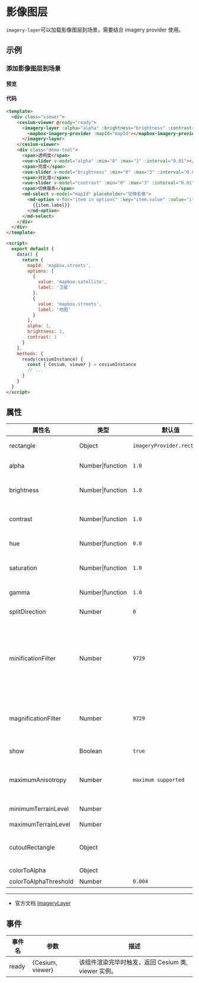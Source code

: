 # 影像图层

`imagery-layer`可以加载影像图层到场景，需要结合 imagery provider 使用。

## 示例

### 添加影像图层到场景

#### 预览

<doc-preview>
  <template>
    <div class="viewer">
      <cesium-viewer @ready="ready">
       <imagery-layer :alpha="alpha" :brightness="brightness" :contrast="contrast">
        <mapbox-imagery-provider :mapId="mapId"></mapbox-imagery-provider>
       </imagery-layer>
      </cesium-viewer>
      <div class="demo-tool">
        <span>透明度</span>
        <vue-slider v-model="alpha" :min="0" :max="1" :interval="0.01"  ></vue-slider>
        <span>亮度</span>
        <vue-slider v-model="brightness" :min="0" :max="3" :interval="0.01"  ></vue-slider>
        <span>对比度</span>
        <vue-slider v-model="contrast" :min="0" :max="3" :interval="0.01"  ></vue-slider>
        <span>切换服务</span>
        <md-select v-model="mapId" placeholder="切换影像">
          <md-option
            v-for="item in options"
            :key="item.value"
            :value="item.value">
            {{item.label}}
          </md-option>
        </md-select>
      </div>
    </div>
  </template>

  <script>
    export default {
      data () {
        return {
          mapId: 'mapbox.streets',
          options: [{
            value: 'mapbox.satellite',
            label: '卫星'
          }, {
            value: 'mapbox.streets',
            label: '地图'
          }],
          alpha: 1,
          brightness: 1,
          contrast: 1
        }
      },
      methods: {
        ready (cesiumInstance) {
          const {Cesium, viewer} = cesiumInstance
          // ...
        }
      }
    }
  </script>
</doc-preview>

#### 代码

```html
<template>
  <div class="viewer">
    <cesium-viewer @ready="ready">
      <imagery-layer :alpha="alpha" :brightness="brightness" :contrast="contrast">
        <mapbox-imagery-provider :mapId="mapId"></mapbox-imagery-provider>
      </imagery-layer>
    </cesium-viewer>
    <div class="demo-tool">
      <span>透明度</span>
      <vue-slider v-model="alpha" :min="0" :max="1" :interval="0.01"></vue-slider>
      <span>亮度</span>
      <vue-slider v-model="brightness" :min="0" :max="3" :interval="0.01"></vue-slider>
      <span>对比度</span>
      <vue-slider v-model="contrast" :min="0" :max="3" :interval="0.01"></vue-slider>
      <span>切换服务</span>
      <md-select v-model="mapId" placeholder="切换影像">
        <md-option v-for="item in options" :key="item.value" :value="item.value">
          {{item.label}}
        </md-option>
      </md-select>
    </div>
  </div>
</template>

<script>
  export default {
    data() {
      return {
        mapId: 'mapbox.streets',
        options: [
          {
            value: 'mapbox.satellite',
            label: '卫星'
          },
          {
            value: 'mapbox.streets',
            label: '地图'
          }
        ],
        alpha: 1,
        brightness: 1,
        contrast: 1
      }
    },
    methods: {
      ready(cesiumInstance) {
        const { Cesium, viewer } = cesiumInstance
        // ...
      }
    }
  }
</script>
```

## 属性

<!-- prettier-ignore -->
| 属性名 | 类型 | 默认值 | 描述 |
| ------------------- | -------------------------- | --------------------------------- | -------------------------------------------------- |
| rectangle | Object | `imageryProvider.rectangle` | `optional`图层的矩形范围,此矩形限制了影像可见范围。 |
| alpha | Number\|function | `1.0` | `optional`图层透明度值，取值范围为 0.0~1.0。 |
| brightness | Number\|function | `1.0`| `optional`图层亮度值。值为 1.0 表示使用原图；值大于 1.0 时图像将变亮；值小于 1.0 时图像将变暗。 |
| contrast | Number\|function | `1.0` | `optional`图层对比度。值为 1.0 表示使用原图；值大于 1.0 表示增加对比度；值小于 1.0 表示降低对比度。 |
| hue | Number\|function | `0.0` | `optional`图层色调。值为 0.0 表示使用原图。 |
| saturation | Number\|function | `1.0` | `optional`图层饱和度。值为 1.0 表示使用原图；值大于 1.0 表示增加饱和度；值小于 1.0 表示降低饱和度。 |
| gamma | Number\|function | `1.0` | `optional`图层伽马校正。值为 1.0 表示使用原图。 |
| splitDirection | Number | `0` | `optional`指定影像图层分割方向。 **LEFT: -1, NONE: 0, RIGHT: 1** |
| minificationFilter | Number | `9729` | `optional` 指定图层纹理缩小过滤器。 可能的值是 TextureMinificationFilter.LINEAR 和 TextureMinificationFilter.NEAREST。**NEAREST: 9728, LINEAR: 9729, NEAREST_MIPMAP_NEAREST: 9984, LINEAR_MIPMAP_NEAREST: 9985, NEAREST_MIPMAP_LINEAR: 9986, NEAREST_MIPMAP_NEAREST: 9984** |
| magnificationFilter | Number | `9729` | `optional` 指定图层纹理缩小过滤器。 可能的值是 TextureMagnificationFilter.LINEAR 和 TextureMagnificationFilter.NEAREST。 **NEAREST: 9728, LINEAR: 9729** |
| show | Boolean | `true` | `optional` 指定图层是否显示，如果显示图层，则为 true; 否则，false。 |
| maximumAnisotropy | Number | `maximum supported` | `optional` 指定纹理过滤的最大各向异性级别。 如果未指定此参数，则将使用 WebGL 堆栈支持的最大各向异性。 较大的值使图像在水平视图中看起来更好。 |
| minimumTerrainLevel | Number | | `optional`最小地形细节层次。level 0 是最小细节层次。 |
| maximumTerrainLevel | Number | | `optional`最大地形细节层次。 |
| cutoutRectangle | Object | | `optional` 指定裁剪此影像图层的矩形范围。 **结构：{ west: number, south: number, east: number, north: number }** |
| colorToAlpha | Object | |`optional` 指定透明时的颜色。|
| colorToAlphaThreshold | Number | `0.004` |`optional` 颜色到alpha的阈值。|

---

- 官方文档 [ImageryLayer](https://cesiumjs.org/Cesium/Build/Documentation/ImageryLayer.html)

## 事件

| 事件名 | 参数             | 描述                                                |
| ------ | ---------------- | --------------------------------------------------- |
| ready  | {Cesium, viewer} | 该组件渲染完毕时触发，返回 Cesium 类, viewer 实例。 |
